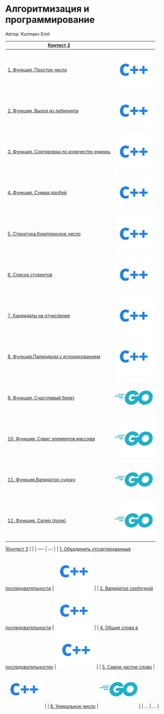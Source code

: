 # Алгоритмизация и программирование

Автор: Kurmaev Emil


|[Контест 2](https://contest.yandex.ru/contest/52676/problems/) |  |
| --- | :-: |
| [1. Функция. Простое число](./contest_02/01/main.cpp) | ![](./img/cpp.png) |
| [2. Функция. Выход из лабиринта](./contest_02/02/main.cpp) |  ![](./img/cpp.png) |
| [3. Функция. Сортировка по количеству единиц](./contest_02/03/main.cpp) | ![](./img/cpp.png) |
| [4. Функция. Сумма дробей](./contest_02/04/main.cpp) | ![](./img/cpp.png) |
| [5. Структура.Комплексное число](./contest_02/05/main.cpp) | ![](./img/cpp.png) |
| [6. Список студентов](./contest_02/06/main.cpp) | ![](./img/cpp.png) |
| [7. Кандидаты на отчисление](./contest_02/07/main.cpp) | ![](./img/cpp.png) |
| [8. Функция.Палиндром с игнорированием](./contest_02/08/main.cpp) | ![](./img/cpp.png) |
| [9. Функция. Счастливый билет](./contest_02/09/main.go) | ![](./img/go.png) |
| [10. Функция. Сдвиг элементов массива](./contest_02/10/main.cpp) | ![](./img/go.png) |
| [11. Функция.Валидатор судоку](./contest_02/11/main.cpp) | ![](./img/go.png) |
| [12. Функция. Сапер (поле)](./contest_02/12/main.cpp) | ![](./img/go.png) |

|[Контест 3](https://contest.yandex.ru/contest/52676/problems/) | |
| —- | :-: |
| [1. Объединить отсортированные последовательности](./contest_03/01/main.cpp) | ![](./img/cpp.png) |
| [2. Валидатор скобочной последовательности](./contest_03/02/main.go) | ![](./img/cpp.png) |
| [4. Общие слова в последовательностях](./contest_03/04/main.cpp) | ![](./img/cpp.png) |
| [5. Самое частое слово](./contest_03/05/main.cpp) | ![](./img/cpp.png) |
| [8. Уникальное число](./contest_03/08/main.go) | ![](./img/go.png) |
| ... | ... |


